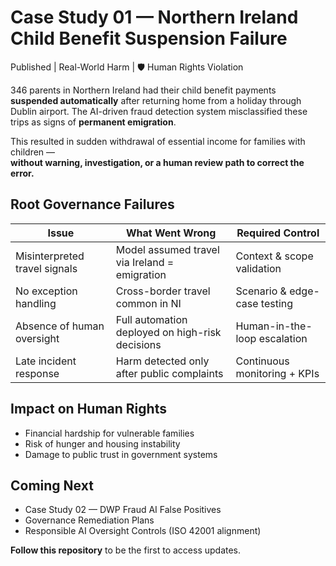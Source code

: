 
# Case Study 01 — Northern Ireland Child Benefit Suspension Failure
 Published |  Real-World Harm | 🛡 Human Rights Violation

346 parents in Northern Ireland had their child benefit payments **suspended automatically** after returning home from a holiday through Dublin airport.
The AI-driven fraud detection system misclassified these trips as signs of **permanent emigration**.

This resulted in sudden withdrawal of essential income for families with children —  
**without warning, investigation, or a human review path to correct the error.**

##  Root Governance Failures
| Issue | What Went Wrong | Required Control |
|------|----------------|----------------|
| Misinterpreted travel signals | Model assumed travel via Ireland = emigration | Context & scope validation |
| No exception handling | Cross-border travel common in NI | Scenario & edge-case testing |
| Absence of human oversight | Full automation deployed on high-risk decisions | Human-in-the-loop escalation |
| Late incident response | Harm detected only after public complaints | Continuous monitoring + KPIs |

##  Impact on Human Rights
- Financial hardship for vulnerable families  
- Risk of hunger and housing instability  
- Damage to public trust in government systems

##  Coming Next
- Case Study 02 — DWP Fraud AI False Positives  
- Governance Remediation Plans  
- Responsible AI Oversight Controls (ISO 42001 alignment)

 **Follow this repository** to be the first to access updates.

